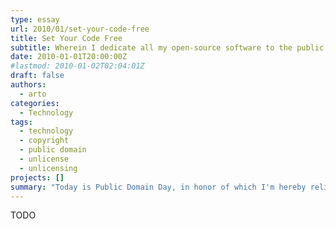 ```yaml
---
type: essay
url: 2010/01/set-your-code-free
title: Set Your Code Free
subtitle: Wherein I dedicate all my open-source software to the public domain and elaborate some on the rationale and implications.
date: 2010-01-01T20:00:00Z
#lastmod: 2010-01-02T02:04:01Z
draft: false
authors:
  - arto
categories:
  - Technology
tags:
  - technology
  - copyright
  - public domain
  - unlicense
  - unlicensing
projects: []
summary: "Today is Public Domain Day, in honor of which I'm hereby relicensing (or more properly, unlicensing) all of my software into the public domain. As the public domain is these days unfortunately somewhat an obscure concept to many people, and disclaiming copyright interest in open-source software seems at present a relatively rare phenomenon, I will elaborate some on the rationale and implications."
---
```


TODO
